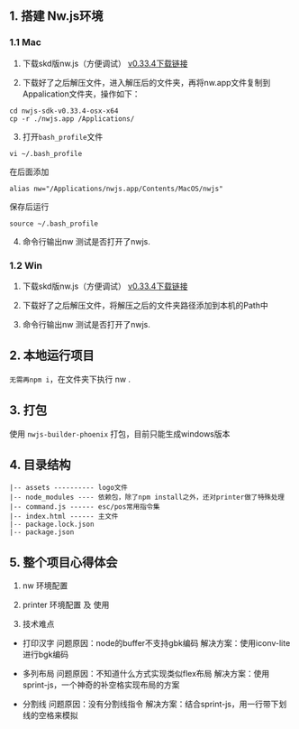 ## 1. 搭建 Nw.js环境

### 1.1 Mac

1. 下载skd版nw.js（方便调试） [v0.33.4下载链接](https://nwjs.io/blog/v0.33.4/)

2. 下载好了之后解压文件，进入解压后的文件夹，再将nw.app文件复制到Appalication文件夹，操作如下：
```shell
cd nwjs-sdk-v0.33.4-osx-x64
cp -r ./nwjs.app /Applications/
```

3. 打开`bash_profile`文件
```shell
vi ~/.bash_profile
```

在后面添加
```shell
alias nw="/Applications/nwjs.app/Contents/MacOS/nwjs" 
```

保存后运行
```shell
source ~/.bash_profile
```

4. 命令行输出nw 测试是否打开了nwjs.

### 1.2 Win

1. 下载skd版nw.js（方便调试） [v0.33.4下载链接](https://nwjs.io/blog/v0.33.4/)

2. 下载好了之后解压文件，将解压之后的文件夹路径添加到本机的Path中

3. 命令行输出nw 测试是否打开了nwjs.

## 2. 本地运行项目

`无需再npm i`，在文件夹下执行
nw .

## 3. 打包

使用 `nwjs-builder-phoenix` 打包，目前只能生成windows版本


## 4. 目录结构
```
|-- assets ---------- logo文件
|-- node_modules ---- 依赖包，除了npm install之外，还对printer做了特殊处理
|-- command.js ------ esc/pos常用指令集
|-- index.html ------ 主文件
|-- package.lock.json
|-- package.json
```

## 5. 整个项目心得体会

1. nw 环境配置



2. printer 环境配置 及 使用


3. 技术难点

- 打印汉字
  问题原因：node的buffer不支持gbk编码
  解决方案：使用iconv-lite进行bgk编码

- 多列布局
  问题原因：不知道什么方式实现类似flex布局
  解决方案：使用sprint-js，一个神奇的补空格实现布局的方案

- 分割线
  问题原因：没有分割线指令
  解决方案：结合sprint-js，用一行带下划线的空格来模拟
